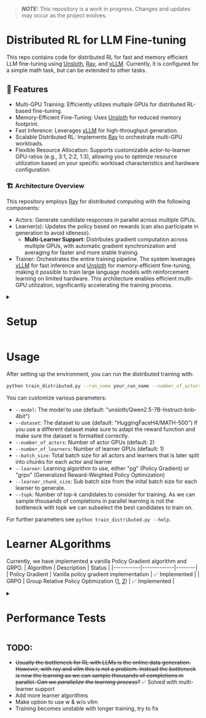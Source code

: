 > **_NOTE:_**  This repository is a work in progress. Changes and updates may occur as the project evolves.


# Distributed RL for LLM Fine-tuning

This repo contains code for distributed RL for fast and memory efficient LLM fine-tuning using [Unsloth](https://github.com/unslothai/unsloth), [Ray](https://github.com/ray-project/ray), and [vLLM](https://github.com/vllm-project/vllm).
Currently, it is configured for a simple math task, but can be extended to other tasks. 

## 🚀 Features
- Multi-GPU Training: Efficiently utilizes multiple GPUs for distributed RL-based fine-tuning.
- Memory-Efficient Fine-Tuning: Uses [Unsloth](https://github.com/unslothai/unsloth) for reduced memory footprint.
- Fast Inference: Leverages [vLLM](https://github.com/vllm-project/vllm) for high-throughput generation.
- Scalable Distributed RL: Implements [Ray](https://github.com/ray-project/ray) to orchestrate multi-GPU workloads.
- Flexible Resource Allocation: Supports customizable actor-to-learner GPU ratios (e.g., 3:1, 2:2, 1:3), allowing you to optimize resource utilization based on your specific workload characteristics and hardware configuration.

### 🏗️ Architecture Overview
This repository employs [Ray](https://github.com/ray-project/ray) for distributed computing with the following components:
- Actors: Generate candidate responses in parallel across multiple GPUs.
- Learner(s): Updates the policy based on rewards (can also participate in generation to avoid idleness).
    - **Multi-Learner Support**: Distributes gradient computation across multiple GPUs, with automatic gradient synchronization and averaging for faster and more stable training.
- Trainer: Orchestrates the entire training pipeline.
The system leverages [vLLM](https://github.com/vllm-project/vllm) for fast inference and [Unsloth](https://github.com/unslothai/unsloth) for memory-efficient fine-tuning, making it possible to train large language models with reinforcement learning on limited hardware. This architecture enables efficient multi-GPU utilization, significantly accelerating the training process.

<details>
<summary><h1>Setup</h1></summary>

Create a new conda environment and install the dependencies:
```bash
conda create --name distrl \
    python=3.11 \
    pytorch-cuda=12.1 \
    pytorch cudatoolkit xformers -c pytorch -c nvidia -c xformers \
    -y
conda activate distrl
```

Install the dependencies:
```bash
pip install -r requirements.txt
```

</details>



# Usage
After setting up the environment, you can run the distributed training with:
```bash
python train_distributed.py --run_name your_run_name --number_of_actors 2 --number_of_learners 1 --learner pg
```
You can customize various parameters:
- `--model`: The model to use (default: "unsloth/Qwen2.5-7B-Instruct-bnb-4bit")
- `--dataset`: The dataset to use (default: "HuggingFaceH4/MATH-500") If you use a different dataset make sure to adapt the reward function and make sure the dataset is formatted correctly.
- `--number_of_actors`: Number of actor GPUs (default: 2)
- `--number_of_learners`: Number of learner GPUs (default: 1)
- `--batch_size`: Total batch size for all actors and learners that is later split into chunks for each actor and learner
- `--learner`: Learning algorithm to use, either "pg" (Policy Gradient) or "grpo" (Generalized Reward-Weighted Policy Optimization)
- `--learner_chunk_size`: Sub batch size from the inital batch size for each learner to generate.
- `--topk`: Number of top-k candidates to consider for training. As we can sample thousands of completions in parallel learning is not the bottleneck with topk we can subselect the best candidates to train on.

For further parameters see `python train_distributed.py --help`.


# Learner ALgorithms
Currently, we have implemented a vanilla Policy Gradient algorithm and GRPO.
| Algorithm | Description | Status |
|-----------|-------------|--------|
| Policy Gradient | Vanilla policy gradient implementation | ✅ Implemented |
| GRPO | Group Relative Policy Optimization ([1](https://arxiv.org/abs/2402.03300), [2](https://github.com/deepseek-ai/DeepSeek-R1/blob/main/DeepSeek_R1.pdf)) | ✅ Implemented |



<details>
<summary><h1>Performance Tests</h1></summary>

Policy gradient training (~2hours) Model: Qwen2.5-7B-Instruct-bnb-4bit, Dataset: MATH-500

![Performance Tests PG](./media/initial_pg_test.png)


GRPO training (~2hours) Model: Qwen2.5-7B-Instruct-bnb-4bit, Dataset: MATH-500

![Performance Tests GRPO](./media/init_grpo_test.png)

</details>

## TODO:
- ~~Usually the bottleneck for RL with LLMs is the online data generation. However, with ray and vllm this is not a problem. Instead the bottleneck is now the learning as we can sample thousands of completions in parallel. *Can we parallelize the learning process?*~~ ✅ Solved with multi-learner support
- Add more learner algorithms
- Make option to use w & w/o vllm
- Training becomes unstable with longer training, try to fix
